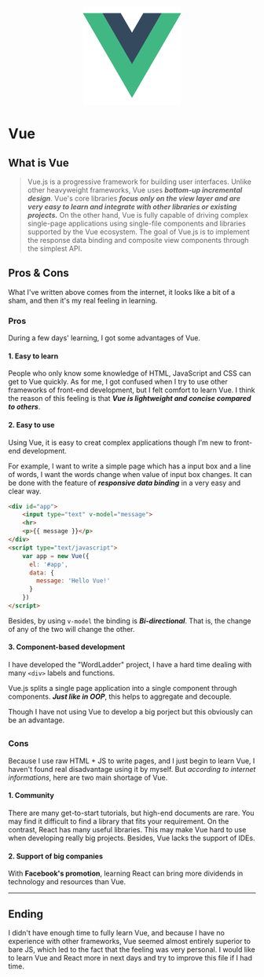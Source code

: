 <div  align="center">
<img src="/logo.png" width="200" height="200" />
</div>

# Vue

## What is Vue

> Vue.js is a progressive framework for building user interfaces. Unlike other heavyweight frameworks, Vue uses ***bottom-up incremental design***. Vue's core libraries ***focus only on the view layer and are very easy to learn and integrate with other libraries or existing projects.*** On the other hand, Vue is fully capable of driving complex single-page applications using single-file components and libraries supported by the Vue ecosystem.
> The goal of Vue.js is to implement the response data binding and composite view components through the simplest API.

## Pros & Cons

What I've written above comes from the internet, it looks like a bit of a sham, and then it's my real feeling in learning.

### Pros

During a few days' learning, I got some advantages of Vue.

#### 1. Easy to learn

People who only know some knowledge of HTML, JavaScript and CSS can get to Vue quickly. As for me, I got confused when I try to use other frameworks of front-end development, but I felt comfort to learn Vue. I think the reason of this feeling is that ***Vue is lightweight and concise compared to others***.

#### 2. Easy to use

Using Vue, it is easy to creat complex applications though I'm new to front-end development.

For example, I want to write a simple  page which has a input box and a line of words, I want the words change when value of input box changes. It can be done with the feature of ***responsive data binding*** in a very easy and clear way.

```html
<div id="app">
    <input type="text" v-model="message">
    <hr>
    <p>{{ message }}</p>
</div>
<script type="text/javascript">
    var app = new Vue({
      el: '#app',
      data: {
        message: 'Hello Vue!'
      }
    })
</script>
```

Besides, by using `v-model` the binding is ***Bi-directional***. That is, the change of any of the two will change the other.

#### 3. Component-based development

I have developed the "WordLadder" project, I have a hard time dealing with many `<div>` labels and functions.

Vue.js splits a single page application into a single component through components. ***Just like in OOP***, this helps to aggregate and decouple.

Though I have not using Vue to develop a big porject but this obviously can be an advantage.

## 

### Cons

Because I use raw HTML + JS to write pages, and I just begin to learn Vue, I haven't found real disadvantage using it by myself. But *according to internet informations*, here are two main shortage of Vue.

#### 1. Community

There are many get-to-start tutorials, but high-end documents are rare. You may find it difficult to find a library that fits your requirement. On the contrast, React has many useful libraries. This may make Vue hard to use when developing really big projects. Besides, Vue lacks the support of IDEs.

#### 2. Support of big companies

With **Facebook's promotion**, learning React can bring more dividends in technology and resources than Vue.

___

## Ending

I didn't have enough time to fully learn Vue, and because I have no experience with other frameworks, Vue seemed almost entirely superior to bare JS, which led to the fact that the feeling was very personal. I would like to learn Vue and React more in next days and try to improve this file if I had time.
